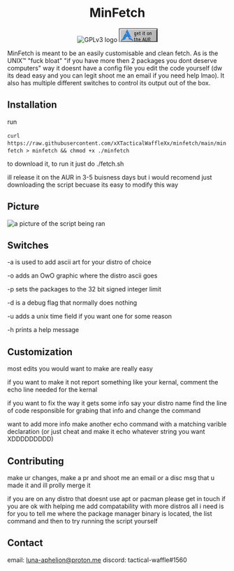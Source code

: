 <h1 align="center"> 
MinFetch
</h1>

<p align="center"> 
<img src="https://www.gnu.org/graphics/gplv3-with-text-84x42.png" alt="GPLv3 logo">
<a href="https://aur.archlinux.org/packages/minfetch">
<img src="https://raw.githubusercontent.com/xXTacticalWaffleXx/minfetch/main/aur.png" alt="get it on the aur">
</a>
</center>

MinFetch is meant to be an easily customisable and clean fetch.
As is the UNIX™ "fuck bloat" "if you have more then 2 packages
you dont deserve computers" way it doesnt have a config file
you edit the code yourself (dw its dead easy and you can legit
shoot me an email if you need help lmao). It also has multiple
different switches to control its output out of the box.

## Installation

run

```curl https://raw.githubusercontent.com/xXTacticalWaffleXx/minfetch/main/minfetch > minfetch && chmod +x ./minfetch```

to download it, to run it just do ./fetch.sh

ill release it on the AUR in 3-5 buisness days but i would recomend just downloading the script becuase its easy to modify this way

## Picture

<img src="https://cdn.discordapp.com/attachments/799848965905842197/1010810791726940190/unknown.png" alt="a picture of the script being ran">

## Switches

-a is used to add ascii art for your distro of choice

-o adds an OwO graphic where the distro ascii goes

-p sets the packages to the 32 bit signed integer limit

-d is a debug flag that normally does nothing

-u adds a unix time field if you want one for some reason

-h prints a help message

## Customization

most edits you would want to make are really easy

if you want to make it not report something like your kernal,
comment the echo line needed for the kernal

if you want to fix the way it gets some info say your distro name
find the line of code responsible for grabing that info and
change the command

want to add more info
make another echo command with a matching varible declaration
(or just cheat and make it echo whatever string you want
XDDDDDDDDD)

## Contributing
make ur changes, make a pr and shoot me an email or a disc msg that u made it and ill prolly merge it

if you are on any distro that doesnt use apt or pacman please get in touch if you are ok with helping me add compatability with more distros
all i need is for you to tell me where the package manager binary is located, the list command and then to try running the script yourself

## Contact

email: luna-aphelion@proton.me
discord: tactical-waffle#1560
